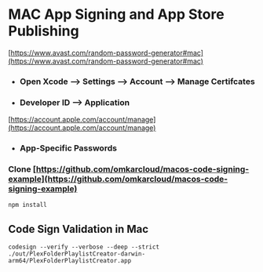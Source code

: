 # MAC App Signing and App Store Publishing

[https://www.avast.com/random-password-generator#mac](https://www.avast.com/random-password-generator#mac)



- ###  Open Xcode --> Settings --> Account --> Manage Certifcates

- ### Developer ID --> Application 


[https://account.apple.com/account/manage](https://account.apple.com/account/manage)

- ###  App-Specific Passwords 


### Clone [https://github.com/omkarcloud/macos-code-signing-example](https://github.com/omkarcloud/macos-code-signing-example)

`npm install`


## Code Sign Validation in Mac 

`codesign --verify --verbose --deep --strict ./out/PlexFolderPlaylistCreator-darwin-arm64/PlexFolderPlaylistCreator.app`



